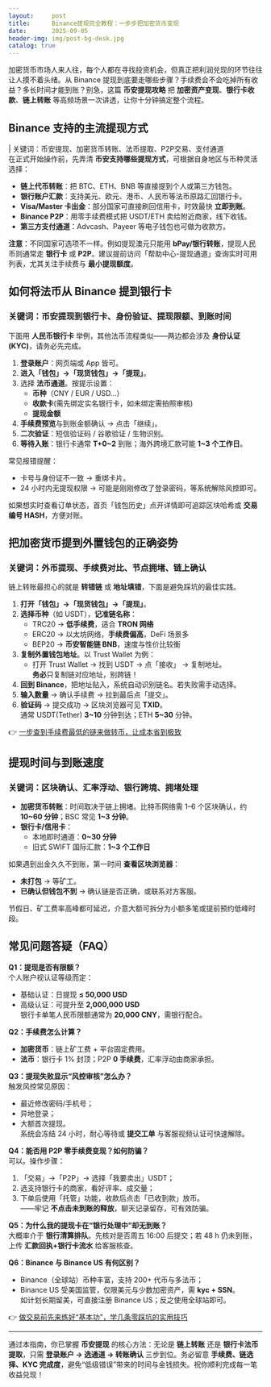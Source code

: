 ```yaml
---
layout:     post
title:      Binance提现完全教程：一步步把加密货币变现
date:       2025-09-05
header-img: img/post-bg-desk.jpg
catalog: true
---
```


加密货币市场人来人往，每个人都在寻找投资机会，但真正把利润兑现的环节往往让人摸不着头绪。从 Binance 提现到底要走哪些步骤？手续费会不会吃掉所有收益？多长时间才能到账？别急，这篇 **币安提现攻略** 把 **加密资产变现**、**银行卡收款**、**链上转账** 等高频场景一次讲透，让你十分钟搞定整个流程。

## Binance 支持的主流提现方式

| 关键词：币安提现、加密货币转账、法币提取、P2P交易、支付通道  
在正式开始操作前，先弄清 **币安支持哪些提现方式**，可根据自身地区与币种灵活选择：

- **链上代币转账**：把 BTC、ETH、BNB 等直接提到个人或第三方钱包。
- **银行账户汇款**：支持美元、欧元、港币、人民币等法币原路汇回银行卡。
- **Visa/Master 卡出金**：部分国家可直接刷回信用卡，时效最快 **立即到账**。
- **Binance P2P**：用零手续费模式把 USDT/ETH 卖给附近商家，线下收钱。
- **第三方支付通道**：Advcash、Payeer 等电子钱包也可做为收款方。

**注意**：不同国家可选项不一样。例如提现澳元只能用 **bPay/银行转账**，提现人民币则通常走 **银行卡** 或 **P2P**。建议提前访问「帮助中心-提现通道」查询实时可用列表，尤其关注手续费与 **最小提现额度**。

## 如何将法币从 Binance 提到银行卡

### 关键词：币安提现到银行卡、身份验证、提现限额、到账时间  
下面用 **人民币银行卡** 举例，其他法币流程类似——两边都会涉及 **身份认证 (KYC)**，请务必先完成。

1. **登录账户**：网页端或 App 皆可。  
2. **进入「钱包」→「现货钱包」→「提现」**。  
3. 选择 **法币通道**。按提示设置：
   - **币种**（CNY / EUR / USD…）
   - **收款卡**(需先绑定实名银行卡，如未绑定需拍照审核)
   - **提现金额**
4. **手续费预览**与到账金额确认 → 点击「继续」。
5. **二次验证**：短信验证码 / 谷歌验证 / 生物识别。
6. **等待入账**：银行卡通常 **T+0~2** 到账；海外跨境汇款可能 **1~3 个工作日**。

常见报错提醒：  
- 卡号与身份证不一致 → 重绑卡片。  
- 24 小时内无提现权限 → 可能是刚刚修改了登录密码，等系统解除风控即可。

如果想实时查看订单状态，首页「钱包历史」点开详情即可追踪区块哈希或 **交易编号 HASH**，方便对账。

## 把加密货币提到外置钱包的正确姿势

### 关键词：外币提现、手续费对比、节点拥堵、链上确认  
链上转账最担心的就是 **转错链** 或 **地址填错**，下面是避免踩坑的最佳实践。

1. **打开「钱包」→「现货钱包」→「提现」**。
2. **选择币种**（如 USDT），**记准链名称**：
   - TRC20 → **低手续费**，适合 **TRON 网络**  
   - ERC20 → 以太坊网络，**手续费偏高**，DeFi 场景多
   - BEP20 → **币安智能链 BNB**，速度与性价比较衡  
3. **复制外置钱包地址**。以 Trust Wallet 为例：  
   - 打开 Trust Wallet → 找到 USDT → 点「接收」 → 复制地址。  
   **务必**只复制链对应地址，别跨链！  
4. **回到 Binance**，把地址贴入，系统自动识别链名。若失败需手动选择。  
5. **输入数量** → 确认手续费 → 拉到最后点「提交」。  
6. **验证码** → 提交成功 → 区块浏览器可见 **TXID**。  
   通常 USDT(Tether) **3~10** 分钟到达；ETH **5~30** 分钟。

👉 [一步查到手续费最低的链来做转币，让成本省到极致](https://okxdog.com/)

## 提现时间与到账速度

### 关键词：区块确认、汇率浮动、银行跨境、拥堵处理  
- **加密货币转账**：时间取决于链上拥堵。比特币网络需 1–6 个区块确认，约 **10~60 分钟**；BSC 常见 **1~3 分钟**。  
- **银行卡/信用卡**：  
  - 本地即时通道：**0~30 分钟**  
  - 旧式 SWIFT 国际汇款：**1~3 个工作日**

如果遇到出金久久不到账，第一时间 **查看区块浏览器**：  
- **未打包** → 等矿工。  
- **已确认但钱包不到** → 确认链是否正确，或联系对方客服。  

节假日、矿工费率高峰都可延迟，介意大额可拆分为小额多笔或提前预约低峰时段。

## 常见问题答疑（FAQ）

**Q1：提现是否有限额？**  
个人账户视认证等级而定：  
- 基础认证：日提现 **≤ 50,000 USD**  
- 高级认证：可提升至 **2,000,000 USD**  
银行卡单笔人民币限额通常为 **20,000 CNY**，需银行配合。

**Q2：手续费怎么计算？**  
- **加密货币**：链上矿工费 + 平台固定费用。  
- **法币**：银行卡 1% 封顶；P2P **0 手续费**，汇率浮动由商家承担。

**Q3：提现失败显示“风控审核”怎么办？**  
触发风控常见原因：  
- 最近修改密码/手机号；  
- 异地登录；  
- 大额首次提现。  
系统会冻结 24 小时，耐心等待或 **提交工单** 与客服视频认证可快速解除。

**Q4：能否用 P2P 零手续费变现？如何防骗？**  
可以。操作步骤：  
1) 「交易」→「P2P」→ 选择「我要卖出」USDT；  
2) 选支持银行卡的商家，看好评率、成交量；  
3) 下单后使用「托管」功能，收款后点击「已收到款」放币。  
——牢记 **不点击未到账的释放**，聊天记录留存，可有效防骗。

**Q5：为什么我的提现卡在“银行处理中”却无到账？**  
大概率介于 **银行清算排队**。先核对是否周五 16:00 后提交；若 48 h 仍未到账，上传 **汇款回执+银行卡流水** 给客服核查。

**Q6：Binance 与 Binance US 有何区别？**  
- Binance（全球站）币种丰富，支持 200+ 代币与多法币；  
- Binance US 受美国监管，仅限美元与少数加密资产，需 **kyc + SSN**。  
如计划长期留美，可直接注册 Binance US；反之使用全球站即可。

👉 [做交易前先来练好“基本功”，学几条零踩坑的实用技巧](https://okxdog.com/)

---

通过本指南，你已掌握 **币安提现** 的核心方法：无论是 **链上转账** 还是 **银行卡法币提取**，只需 **登录账户 → 选通道 → 转账确认** 三步到位。务必留意 **手续费、链选择、KYC 完成度**，避免“低级错误”带来的时间与金钱损失。祝你顺利完成每一笔收益兑现！